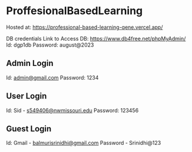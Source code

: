 # ProffesionalBasedLearning

Hosted at: https://professional-based-learning-qene.vercel.app/

DB credentials
Link to Access DB: https://www.db4free.net/phpMyAdmin/
Id: dgp1db
Password: august@2023

## Admin Login
Id: admin@gmail.com
Password: 1234

## User Login
Id: Sid - s549406@nwmissouri.edu
Password: 123456

## Guest Login
Id: Gmail - balmurisrinidhi@gmail.com
Password - Srinidhi@123